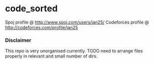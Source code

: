# code_sorted

Spoj profile @ http://www.spoj.com/users/jan25/
Codeforces profile @ http://codeforces.com/profile/jan25

### Disclaimer
This repo is very unorganised currently. TODO need to arrange files properly in relevant and small
number of dirs.

